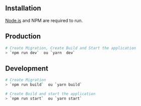 ## Installation

[Node.js](https://nodejs.org/) and NPM are required to run.

## Production
```bash
# Create Migration, Create Build and Start the application
> `npm run dev`  ou `yarn  dev`
```
## Development
```bash
# Create Migration 
> `npm run build`  ou `yarn build`

# Create Build and start the application
> `npm run start`  ou `yarn start`
```